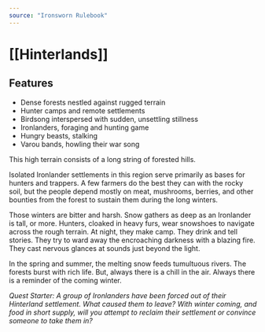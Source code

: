 ```yaml
---
source: "Ironsworn Rulebook"
---
```

# [[Hinterlands]]

## Features

- Dense forests nestled against rugged terrain
- Hunter camps and remote settlements
- Birdsong interspersed with sudden, unsettling stillness
- Ironlanders, foraging and hunting game
- Hungry beasts, stalking
- Varou bands, howling their war song

This high terrain consists of a long string of forested hills.

Isolated Ironlander settlements in this region serve primarily as bases for hunters and trappers. A few farmers do the best they can with the rocky soil, but the people depend mostly on meat, mushrooms, berries, and other bounties from the forest to sustain them during the long winters.

Those winters are bitter and harsh. Snow gathers as deep as an Ironlander is tall, or more. Hunters, cloaked in heavy furs, wear snowshoes to navigate across the rough terrain. At night, they make camp. They drink and tell stories. They try to ward away the encroaching darkness with a blazing fire. They cast nervous glances at sounds just beyond the light.

In the spring and summer, the melting snow feeds tumultuous rivers. The forests burst with rich life. But, always there is a chill in the air. Always there is a reminder of the coming winter.

_Quest Starter: A group of Ironlanders have been forced out of their Hinterland settlement. What caused them to leave? With winter coming, and food in short supply, will you attempt to reclaim their settlement or convince someone to take them in?_